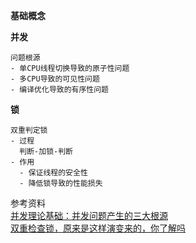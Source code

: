 **基础概念**

**并发**
```
问题根源
- 单CPU线程切换导致的原子性问题
- 多CPU导致的可见性问题
- 编译优化导致的有序性问题
```

**锁**
```
双重判定锁
- 过程
  判断-加锁-判断
- 作用
  - 保证线程的安全性
  - 降低锁导致的性能损失
```

参考资料  
[并发理论基础：并发问题产生的三大根源](https://zhuanlan.zhihu.com/p/64988344)  
[双重检查锁，原来是这样演变来的，你了解吗](https://segmentfault.com/a/1190000040525708)  